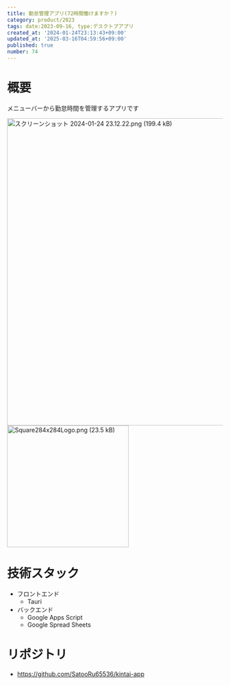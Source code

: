 ```yaml
---
title: 勤怠管理アプリ(72時間働けますか？)
category: product/2023
tags: date:2023-09-16, type:デスクトプアプリ
created_at: '2024-01-24T23:13:43+09:00'
updated_at: '2025-03-16T04:59:56+09:00'
published: true
number: 74
---
```


<!-- icons: tauri,rust -->

# 概要
メニューバーから勤怠時間を管理するアプリです

<img width="716" alt="スクリーンショット 2024-01-24 23.12.22.png (199.4 kB)" src="/img/74/ada9b6ab-8c99-4bd1-8c22-00c7c857e9c4.webp">

<img width="284" alt="Square284x284Logo.png (23.5 kB)" src="/img/74/259e734a-aa11-47c2-94a4-ea16aa2dbe9a.webp">

# 技術スタック
- フロントエンド
    - Tauri
- バックエンド
    - Google Apps Script
    - Google Spread Sheets

# リポジトリ
- https://github.com/SatooRu65536/kintai-app

